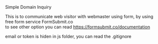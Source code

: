 Simple Domain Inquiry

This is to communicate web visitor with webmaster using form, by using free form service FormSubmit.co <br>
to see other option you can read https://formsubmit.co/documentation

email or token is hiden in js folder, you can read the .gitignore
